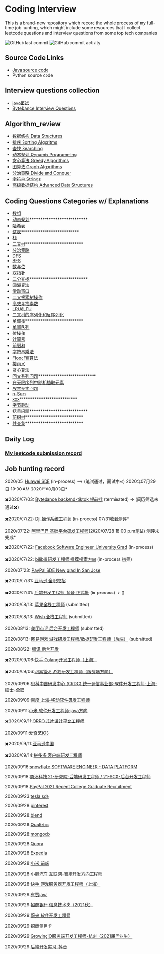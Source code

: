 # Coding Interview
This is a brand-new repository which record the whole process of my full-time job hunting, which might include some resources that I collect, leetcode questions and interview questions from some top tech companies

![GitHub last commit](https://img.shields.io/github/last-commit/weilingao/movie-website)
![GitHub commit activity](https://img.shields.io/github/commit-activity/w/weilingao/movie-website)

## Source Code Links
- [Java source code](interview_code/java_src)
- [Python source code](interview_code/python_src)
## Interview questions collection
- [java面试](interview_questions/14_Java_秋招必备.md)
- [ByteDance Interview Questions](interview_questions/ByteDance_backend.md)
## Algorithm_review
- [数据结构 Data Structures](algorithm/data_structure.md)
- [排序 Sorting Algoritms](algorithm/sorting_algoritms.md)
- [查找 Searching](algorithm/searching.md)
- [动态规划 Dynamic Programming](algorithm/dynamic_programming.md)
- [贪心算法 Greedy Algorithms](algorithm/greedy_algorithm.md)
- [图算法 Graph Algorithms](algorithm/graph_algorithm.md)
- [分治策略 Divide and Conquer](algorithm/divide_and_conquer.md)
- [字符串 Strings](algorithm/strings.md)
- [高级数据结构 Advanced Data Structures](algorithm/advanced_data_structures.md)
## Coding Questions Categories w/ Explanations
- [数组](interview_code/Array.md)
- [动态规划](interview_code/Dynamic_Programming.md)***************************
- [哈希表](interview_code/Hash_Table.md)
- [链表](interview_code/Linked_List.md)***************************
- [栈](interview_code/Stack.md)
- [二叉树](interview_code/binarytree.md)***************************
- [分治策略](interview_code/divide_and_conquer.md)
- [DFS](interview_code/dfs.md)
- [BFS](interview_code/bfs.md)
- [数与位](interview_code/math.md)
- [双指针](interview_code/two_pointers.md)
- [二分查找](interview_code/binary_search.md)***************************
- [回溯算法](interview_code/backtracking.md)
- [滑动窗口](interview_code/slidingwindow.md)
- [二叉搜索树操作](interview_code/bstoperation.md)
- [高效寻找素数](interview_code/primenumber.md)
- [LRU&LFU](interview_code/LRULFU.md)
- [二叉树的序列化和反序列化](interview_code/binarytreeserializedeserialize.md)
- [单调栈](interview_code/单调栈.md)***************************
- [单调队列](interview_code/单调队列.md)
- [位操作](interview_code/位操作.md)
- [计算器](interview_code/计算器.md)
- [前缀和](interview_code/前缀和.md)
- [字符串乘法](interview_code/字符串乘法.md)
- [FloodFill算法](interview_code/FloodFill算法.md)
- [接雨水](interview_code/接雨水.md)
- [贪心算法](interview_code/贪心算法.md)
- [回文系列问题](interview_code/回文串.md)***************************
- [在无限序列中随机抽取元素](interview_code/在无限序列中随机抽取元素.md)
- [股票买卖问题](interview_code/股票买卖问题.md)
- [n-Sum](interview_code/n-Sum.md)
- [xxx](interview_code/亚麻.md)***************************
- [字节跳动](interview_code/字节跳动.md)
- [括号问题](interview_code/括号问题.md)***************************
- [前缀树](interview_code/前缀树.md)***************************
- [并查集](interview_code/并查集.md)***************************
## Daily Log
### [My leetcode submission record](https://leetcode-cn.com/u/weilin_g/)

## Job hunting record
2020/05: [Huawei SDE](http://career.huawei.com/reccampportal/portal5/campus-recruitment-detail.html?jobId=96297) (in-process) —> (笔试通过，面试中☑️) 2020年07月29日 18:30 AM 2020年08月03日*

✖️2020/07/03: [Bytedance backend-tiktok 提前批](https://job.bytedance.com/campus/position/detail/6835619069605972237) (terminated) -> (简历筛选未通过✖️)

✖️2020/07/22: [Dji 操作系统工程师](https://we.dji.com/zh-CN/position/detail?positionId=1278541355841789952) (in-process) 07/31收到测评*

2020/07/22: [阿里巴巴 基础平台研发工程师](https://talent.alibaba.com/campus-position/12478?spm=a1z9iw.13825180.0.0.4db93ae7T85BXD)(2020/07/28 18:00 p.m笔试) 测评未完成*

✖️2020/07/22: [Facebook Software Engineer, University Grad](https://www.facebook.com/careers/jobs/1559217084255670/) (in-process)

✖️2020/07/22: [bilibili 研发工程师 推荐搜索方向](https://app.mokahr.com/campus_apply/bilibili01/6205#/job/f6a1ecda-fa3b-4e2d-9e19-ebfc228ca9fc?_k=1v8lj6) (in-process 初筛)

2020/07/23: [PayPal SDE New grad In San Jose](https://jobsearch.paypal-corp.com/en-US/job/software-engineer-university-graduate/J3N6XK609RZPM02XGWM)

✖️2020/07/31: [亚马逊 全职校招](https://www.amazon.jobs/zh/jobs/1204412/software-development-engineer-2021-united-states)

✖️2020/07/31: [后端开发工程师-抖音 正式批](https://job.bytedance.com/campus/position/detail/6835619069605972237) (in-process) -> ()

✖️2020/08/13: [苹果全栈工程师](https://jobs.apple.com/en-us/details/200170292/full-stack-software-engineer) (submitted)

✖️2020/08/13: [Wish 全栈工程师](https://jobs.smartrecruiters.com/wish/743999716337373-new-grad-full-stack-software-engineer) (submitted)

2020/08/13: [美团点评 后台开发工程师](https://campus.meituan.com/jobs?interviewCity=50&jobFamily=1&jobId=2941&jobType=1&pageNo=1) (submitted)

2020/08/13: [网易游戏 游戏研发工程师/数据研发工程师（后端）](https://game.campus.163.com/position) (submitted)

2020/08/22: [腾讯 后台开发](https://join.qq.com/post.php?post=101&pid=1)

✖️2020/09/06:[快手 Golang开发工程师（上海）](https://campus.kuaishou.cn/recruit/campus/e/#/campus/job-info/1644) 

✖️2020/09/06:[网易雷火 游戏研发工程师（服务端方向）](https://campus.163.com/app/detail/index?projectId=27&id=696)

2020/09/06:[思科中国研发中心 (CRDC)	统一通信事业部-软件开发工程师-上海-硕士-全职](http://i.51job.com/userset/my_apply.php?type=xy&lang=c)

2020/09/09:[百度 上海-移动软件研发工程师](https://talent.baidu.com/external/baidu/campus.html#/jobDetail/all/1/170108)

2020/09/11:[小米 软件开发工程师-java方向](https://app.mokahr.com/campus_apply/xiaomi/24517#/job/73485b7a-99f0-4879-be82-059f225eff4d)

✖️2020/09/11:[OPPO 芯片设计平台工程师](https://xiaoyuan.zhaopin.com/job/CC000347841J90000096000)

2020/09/11:[爱奇艺iOS](http://zhaopin.iqiyi.com/job-school.html?pageType=1)

✖️2020/09/11:[亚马逊中国](https://www.amazon.jobs/en/jobs/1233931/software-dev-engineer)

✖️2020/09/14:[拼多多 客户端研发工程师](https://careers.pinduoduo.com/campus/grad/detail?positionId=5b11efc4-0eaa-4cc7-8f3f-2fec4063a964)

2020/09/16:[snowflake SOFTWARE ENGINEER - DATA PLATFORM](https://careers.snowflake.com/us/en/job/4407944002/Software-Engineer-Data-Platform)

2020/09/18:[商汤科技 21-研究院-后端研发工程师 / 21-SCG-后台开发工程师](https://hr.sensetime.com/delivery/record?channel=1)

2020/09/18:[PayPal 2021 Recent College Graduate Recruitment](https://jobsearch.paypal-corp.com/en-US/job/china-2021-recent-college-graduate-recruitment/J3M5JS653DCPJGYW9VB)

2020/09/23:[tesla sde](https://www.tesla.cn/careers/job/software-engineer--54031)

2020/09/28:[pinterest](https://www.pinterestcareers.com/jobs/university-grad-software-engineer-palo-alto-california-united-states-san-francisco-seattle-washington-toronto-ontario-canada?source=linkedin_limited_listing&utm_source=linkedin_limited_listing&gh_src=dv1g0b1)

2020/09/28:[blend](https://jobs.lever.co/blendlabs/ea55639b-3ab0-45d6-98fc-13d731ed766e?lever-origin=applied&lever-source%255B%255D=LinkedInPremium&lever-source=LinkedInJobs)

2020/09/28:[Qualtrics](https://www.qualtrics.com/careers/us/en/job/QUALUS260179EXTERNALENUS/Software-Engineer-New-Grad-Seattle-WA?utm_source=linkedin&utm_medium=phenom-feeds&t=edd9906d1)

2020/09/28:[mongodb](https://www.mongodb.com/careers/jobs/2309034?t=ircv7l)

2020/09/28:[Quora](https://boards.greenhouse.io/quora/jobs/4869747002?gh_src=56b1602f2us)

2020/09/28:[Expedia](https://expedia.wd5.myworkdayjobs.com/search/job/Washington---Seattle-Campus/New-Graduate---Software-Development-Engineer-I_R-55584/apply?source=LinkedIn)

2020/09/28:[小米 前端](http://campus.youzan.com/campus_apply/youzan/3749#/candidateHome/applications)

2020/09/28:[小鹏汽车 互联网-智能开发方向工程师](http://campus.youzan.com/campus_apply/youzan/3749#/candidateHome/applications)

2020/09/28:[快手 游戏服务器开发工程师（上海）](https://campus.kuaishou.cn/recruit/campus/e/#/campus/job-info/1260)

2020/09/29:[有赞java](http://campus.youzan.com/campus_apply/youzan/3749#/job/98fd9ea9-21fa-43c8-911a-31fdeb974fa9)

2020/09/29:[招商银行 信息技术岗（2021秋）](http://career.cloud.cmbchina.com/index.html#jobDetail?id=5430c118-4df9-4e2d-9478-196bce1467e3&returnUrl=#jobList?id=96574F8D-C7ED-4772-AE7C-BAC896D190C1&branchcode=100003&jobname=)

2020/09/29:[蔚来 软件开发工程师](https://www.hotjob.cn/wt/niocampus/web/index#/pc)

2020/09/29:[招商信用卡](https://zhaopin.ccc.cmbchina.com/applicant/#/detail/campus/360)

2020/09/29:[GrowingIO服务端开发工程师-杭州（2021届毕业生）](https://www.growingio.com/joinus/jobs/1f105d92-9555-4849-b0f3-01d3deb590c6/apply-status)

2020/09/29:[后端开发实习-抖音]()